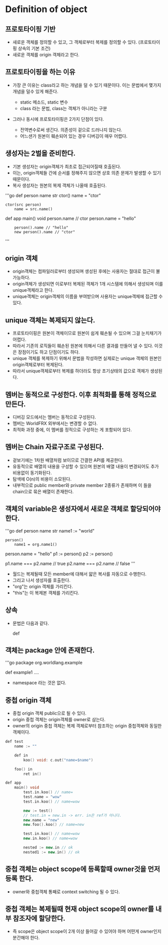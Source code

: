 # Definition of object

## 프로토타이핑 기반

* 새로운 객체를 정의할 수 있고, 그 객체로부터 복제를 정의할 수 있다. (프로토타이핑 상속의 기본 조건)
* 새로운 객체를 origin 객체라고 한다.

## 프로토타이핑을 하는 이유

* 가장 큰 이유는 class라고 하는 개념을 덜 수 있기 때문이다. 이는 문법에서 몇가지 개념을 덜수 있게 해준다.
    * static 메소드, static 변수
    * class 라는 문법, class는 객체가 아니라는 구분

* 그러나 동시에 프로토타이핑은 2가지 단점이 있다.
    * 전역변수로써 생긴다. 의존성이 겉으로 드러나지 않는다.
    * 어느샌가 원본이 훼손되어 있는 경우 디버깅이 매우 어렵다.

## 생성자는 2벌을 준비한다.

* 기본 생성자는 origin객체가 최초로 접근되어질때 호출된다.
* 이는, origin객체들 간에 순서를 정해주지 않으면 상호 의존 문제가 발생할 수 있기 때문이다.
* 복사 생성자는 원본의 복제 객체가 나올때 호출된다.

'''go
def person
    name str
    ctor()
        name = "ctor"

    ctor(src person)
        name = src.name()

def app
    main() void
        person.name // ctor
        person.name = "hello"

        person().name // "hello"
        new person().name // "ctor"
'''

## origin 객체

* origin객체는 컴파일러로부터 생성되며 생성된 후에는 사용자는 절대로 접근이 불가능하다.
* origin객체가 생성되면 이로부터 복제된 객체가 1개 시스템에 의해서 생성되며 이를 unique객체라고 한다.
* unique객체는 origin객체의 이름을 부여받으며 사용자는 unique객체에 접근할 수 있다.

## unique 객체는 복제되지 않는다.

* 프로토타이핑은 원본이 객체이므로 원본이 쉽게 훼손될 수 있으며 그걸 눈치채기가 어렵다.
* 따라서 기존의 로직들이 훼손된 원본에 의해서 다른 결과를 만들어 낼 수 있다. 이것은 장점이기도 하고 단점이기도 하다.
* unique 객체를 복제하기 위해서 문법을 작성하면 실제로는 unique 객체의 원본인 origin객체로부터 복제된다.
* 따라서 unique객체로부터 복제를 하더라도 항상 초기상태의 값으로 객체가 생성된다.

## 멤버는 동적으로 구성한다. 이후 최적화를 통해 정적으로 만든다.

* 디버깅 모드에서는 멤버는 동적으로 구성된다.
* 멤버는 WorldFRX 외부에서는 변경할 수 없다.
* 최적화 과정 중에, 이 멤버를 정적으로 구성하는 게 포함되어 있다.

## 멤버는 Chain 자료구조로 구성된다.

* 겉보기에는 1차원 배열처럼 보이므로 간결한 API를 제공한다.
* 유동적으로 배열의 내용을 구성할 수 있으며 원본의 배열 내용이 변경되어도 추가 비용없이 동기화된다.
* 탐색에 O(n)의 비용이 소모된다.
* 내부적으로 public member와 private member 2종류가 존재하며 이 들을 chain으로 묶은 배열이 존재한다.

## 객체의 variable은 생성자에서 새로운 객체로 할당되어야 한다.

'''go
def person
    name str
    name1 := "world"

    person()
        name1 = org.name1()

person.name = "hello"
p1 := person()
p2 := person()

p1.name === p2.name // true
p2.name === p2.name // false
'''

* 월드는 복제될때 모든 member에 대해서 얇은 복사를 자동으로 수행한다.
* 그리고 나서 생성자를 호출한다.
* "org"는 origin 객체를 가리킨다.
* "this"는 이 복제본 객체를 가리킨다.

## 상속

* 문법은 다음과 같다.

    def <this-identifier> <identifier>

## 객체는 package 안에 존재한다.

'''go
package org.worldlang.example

def example1
    ....

* namespace 라는 것은 없다.

## 중첩 origin 객체

* 중첩 origin 객체 public으로 될 수 있다.
* origin 중첩 객체는 origin객체를 owner로 삼는다.
* owner의 origin 중첩 객체는 복제 객체로부터 참조하는 origin 중첩객체와 동일한 객체이다.

```cpp
def test
    name := ""

    def in
        koo() void: c.out("name=$name")

    foo() in
        ret in()

def app
    main() void
        test.in.koo() // name=
        test.name = "wow"
        test.in.koo() // name=wow

        new := test()
        // test.in = new.in -> err. in은 ref가 아니다.
        new.name = "new"
        new.foo().koo() // name=new

        test.in.koo() // name=wow
        new.in.koo() // name=wow

        nested := new.in // ok
        nested1 := new.in() // ok
```

## 중첩 객체는 object scope에 등록할때 owner것을 먼저 등록 한다.

* owner와 중첩객체 통째로 context switching 될 수 있다.

## 중첩 객체는 복제될때 현재 object scope의 owner를 내부 참조자에 할당한다.

* 즉 scope은 object scope이 2개 이상 들어갈 수 있어야 하며 어떤게 owner인지 분간해야 한다.
